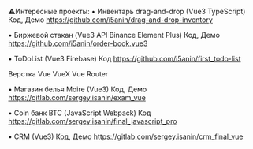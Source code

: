 ⚠️Интересные проекты:
• Инвентарь drag-and-drop (Vue3 TypeScript) Код, Демо
https://github.com/i5anin/drag-and-drop-inventory

• Биржевой стакан (Vue3 API Binance Element Plus) Код, Демо
https://github.com/i5anin/order-book.vue3

• ToDoList (Vue3 Firebase) Код
https://github.com/i5anin/first_todo-list

Верстка Vue VueX Vue Router

• Магазин белья Moire (Vue3) Код, Демо
https://gitlab.com/sergey.isanin/exam_vue

• Coin банк BTC (JavaScript Webpack) Код
https://gitlab.com/sergey.isanin/final_javascript_pro

• CRM (Vue3) Код, Демо
https://gitlab.com/sergey.isanin/crm_final_vue

